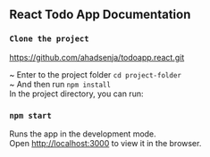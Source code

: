 ## React Todo App Documentation 

### `Clone the project`
https://github.com/ahadsenja/todoapp.react.git

~ Enter to the project folder `cd project-folder` <br>
~ And then run `npm install`
<br>
In the project directory, you can run:

### `npm start`

Runs the app in the development mode.<br>
Open [http://localhost:3000](http://localhost:3000) to view it in the browser.
